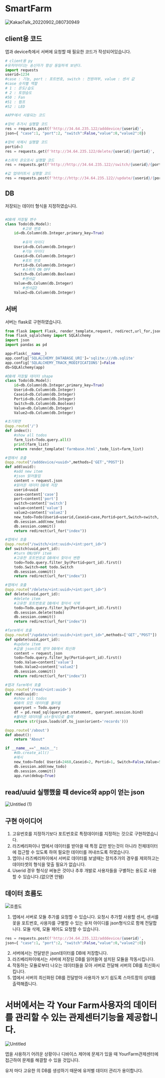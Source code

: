 # SmartFarm
![KakaoTalk_20220902_080730949](https://user-images.githubusercontent.com/30867895/192447758-6058c037-f596-4746-8520-d2e0adc8724a.jpg)
## client용 코드
앱과 device측에서 서버에 요청할 때 필요한 코드가 작성되어있습니다.
```python
# client용 py
#유저아이디는 송신자가 항상 동일하게 보낸다.
import requests
userid=1234
#case : 기능, port : 포트번호, switch : 전원여부, value : 센서 값
#case 숫자별 역할
# 1 : 온도/습도
# 2 : 토양습도
#50 : Fan
#51 : 펌프
#52 : LED

#APP에서 사용되는 코드

#장비 추가시 실행할 코드
res = requests.post(f'http://34.64.235.122/adddevice/{userid}', 
json={ "case":1, "port":2, "switch":False,"value":0,"value2":0})

#장비 삭제시 실행할 코드
portid=3
res = requests.get(f'http://34.64.235.122/delete/{userid}/{portid}', 

#스위치 온오프시 실행할 코드
res = requests.get(f'http://http://34.64.235.122//switch/{userid}/{portid}')

#값 업데이트시 실행할 코드
res = requests.post(f'http://http://34.64.235.122//update/{userid}/{portid}', json={ "value":10,"value2":10})

```

## DB
저장되는 데이터 형식을 지정하였습니다.
```python

#DB에 저장될 변수
class Todo(db.Model):
		#고유 번호 
    id=db.Column(db.Integer,primary_key=True)
    
		#유저 아이디
    Userid=db.Column(db.Integer)
		#기능 아이디
    Caseid=db.Column(db.Integer)
		#포트 번호
    Portid=db.Column(db.Integer)
		#스위치 ON OFF
    Switch=db.Column(db.Boolean)
		#센서값
    Value=db.Column(db.Integer)
		#센서값2
    Value2=db.Column(db.Integer)
```

## 서버
서버는 flask로 구현하였습니다.
```python
from flask import Flask, render_template,request, redirect,url_for,jsonify
from flask_sqlalchemy import SQLAlchemy
import json
import pandas as pd

app=Flask(__name__)
app.config['SQLALCHEMY_DATABASE_URI']='sqlite:///db.sqlite'
app.config['SQLALCHEMY_TRACK_MODIFICATIONS']=False
db=SQLAlchemy(app)

#DB에 저장될 데이터 shape
class Todo(db.Model):
    id=db.Column(db.Integer,primary_key=True)
    Userid=db.Column(db.Integer)
    Caseid=db.Column(db.Integer)
    Portid=db.Column(db.Integer)
    Switch=db.Column(db.Boolean)
    Value=db.Column(db.Integer)
    Value2=db.Column(db.Integer)

#초기화면
@app.route('/')
def index():
    #show all todos
    farm_list=Todo.query.all()
    print(farm_list)
    return render_template('farmbase.html',todo_list=farm_list)

#앱에서 호출
@app.route("/adddevice/<uuid>",methods=['GET',"POST"])
def add(uuid):
    #add new item
    #json 읽어들임
    content = request.json
    #읽어온 데이터 DB에 저장
    userid=uuid
    case=content['case']
    port=content['port']
    switch=content['switch']
    value=content['value']
    value2=content['value2']
    new_todo=Todo(Userid=userid,Caseid=case,Portid=port,Switch=switch, Value=value,Value2=value2)
    db.session.add(new_todo)
    db.session.commit()
    return redirect(url_for("index"))

#앱에서 호출
@app.route("/switch/<int:uuid>/<int:port_id>")
def switch(uuid,port_id):
    #turn ON/OFF item
    #고유한 포트번호로 DB에서 찾아서 변환
    todo=Todo.query.filter_by(Portid=port_id).first()
    todo.Switch=not todo.Switch
    db.session.commit()
    return redirect(url_for("index"))

#앱에서 호출
@app.route("/delete/<int:uuid>/<int:port_id>")
def delete(uuid,port_id):
    #delete item
    #고유한 포트번호로 DB에서 찾아서 삭제
    todo=Todo.query.filter_by(Portid=port_id).first()
    db.session.delete(todo)
    db.session.commit()
    return redirect(url_for("index"))

#farm에서 호출
@app.route("/update/<int:uuid>/<int:port_id>",methods=['GET',"POST"])
def update(uuid,port_id):
    #update item
    #값을 json으로 받아 DB에서 최신화
    content = request.json
    todo=Todo.query.filter_by(Portid=port_id).first()
    todo.Value=content['value']
    todo.Value2=content['value2']
    db.session.commit()
    return redirect(url_for("index"))

#앱과 farm에서 호출
@app.route('/read/<int:uuid>')
def read(uuid):
    #show all todos
    #DB의 모든 데이터를 불러옴
    queryset = Todo.query
    df = pd.read_sql(queryset.statement, queryset.session.bind)
    #불러온 데이터를 str형식으로 출력
    return str(json.loads(df.to_json(orient='records')))

@app.route('/about')
def about():
    return "About"

if __name__=="__main__":
    #db.create_all()
    #예시
    new_todo=Todo( Userid=2468,Caseid=2, Portid=1, Switch=False,Value=56,Value2=88)
    db.session.add(new_todo)
    db.session.commit()
    app.run(debug=True)

```

## read/uuid 실행했을 때 device와 app이 얻는 json

![Untitled (1)](https://user-images.githubusercontent.com/30867895/192447948-5b654315-01f5-4ee8-bc5f-d1d433b02cf2.png)


## 구현 아이디어
1. 고유번호를 지정하기보다 포트번호로 특정데이터를 지정하는 것으로 구현하였습니다.
2. 라즈베리파이나 앱에서 데이터를 받아쓸 때 특정 값만 받는것이 아니라 전체데이터에 접근할 수 있도록 하여 필요한 데이터를 꺼내쓰도록 하였습니다. 
3. 앱이나 라즈베리파이에서 서버로 데이터를 보낼때는 장치추가의 경우를 제외하고는 데이터셋의 형식을 맞출 필요가 없습니다.
4. Userid 경우 형식상 써놓은 것이나 추후 개발로 사용자들을 구별하는 용도로 사용할 수 있습니다.(없으면 안됌)

## 데이터 흐름도
    
![흐름도](https://user-images.githubusercontent.com/30867895/192447611-390e2ffd-9679-4d26-9f46-aa6a49407fe1.png)

    

1. 앱에서 서버로 모듈 추가를 요청할 수 있습니다. 요청시 추가할 사용할 센서, 센서를 꽂을 포트번호, 사용자를 구별할 수 있는 유저 아이디를 json형식으로 함께 전달합니다. 모듈 삭제, 모듈 제어도 요청할 수 있습니다.

```python
res = requests.post(f'http://34.64.235.122/adddevice/{userid}', 
json={ "case":1, "port":2, "switch":False,"value":0,"value2":0})

```

2. 서버에서는 전달받은 json데이터를 DB에 저장합니다. 
3. 라즈베리파이에서는 서버에 저장된 DB를 읽어들여 설치된 모듈을 작동시킵니다.
4. 작동하는 모듈로부터 나오는 데이터들을 모아 서버로 전달해 서버의 DB를 최신화시킵니다.
5. 앱에서 서버의 최신화된 DB를 전달받아 사용자가 보기 쉽도록 스마트팜의 상태를 출력해줍니다.

# 서버에서는 각 Your Farm사용자의 데이터를 관리할 수 있는 관제센터기능을 제공합니다.

![Untitled](https://user-images.githubusercontent.com/30867895/192447857-106d5cd4-9284-4cf7-a5d9-02306fac60a8.png)


앱을 사용하기 어려운 상황이나 디바이스 제어에 문제가 있을 때 YourFarm관제센터에 접근하여 문제를 해결할 수 있을 것입니다.

유저 마다 고유한 의 DB를 생성하기 때문에 유저별 데이터 관리가 용이합니다.
